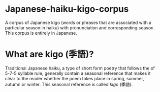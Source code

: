 # Japanese-haiku-kigo-corpus
A corpus of Japanese kigo (words or phrases that are associated with a particular season in haiku) with pronunciation and corresponding season.
This corpus is entirely in Japanese.

# What are kigo (季語)?
Traditional Japanese haiku, a type of short form poetry that follows the of 5-7-5 syllable rule, generally contain a seasonal reference that makes it clear to the reader whether the poem takes place in spring, summer, autumn or winter. This seasonal reference is called _kigo_ (季語). 
